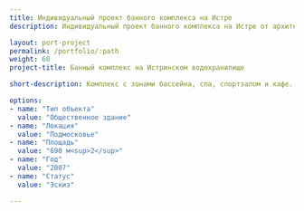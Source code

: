 ```yaml
---
title: Индивидуальный проект банного комплекса на Истре
description: Индивидуальный проект банного комплекса на Истре от архитектурного бюро А510. Индивидуальное проектирование на заказ.

layout: port-project
permalink: /portfolio/:path
weight: 60
project-title: Банный комплекс на Истринском водохранилище

short-description: Комплекс с зонами бассейна, спа, спортзалом и кафе. Здание выполнено в современном стиле. Общая площадь более 600м2.

options:
- name: "Тип объекта"
  value: "Общественное здание"
- name: "Локация"
  value: "Подмосковье"
- name: "Площадь"
  value: "690 м<sup>2</sup>"
- name: "Год"
  value: "2007"
- name: "Статус"
  value: "Эскиз"

---
```

